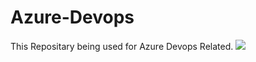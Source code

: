 # Azure-Devops
This Repositary being used for Azure Devops Related.
[![](http://deployto.azurewebsites.net/content/deploy-to-azure.png)](https://deployto.azurewebsites.net)
